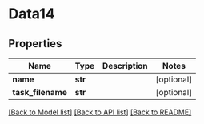 # Data14

## Properties
Name | Type | Description | Notes
------------ | ------------- | ------------- | -------------
**name** | **str** |  | [optional] 
**task_filename** | **str** |  | [optional] 

[[Back to Model list]](../README.md#documentation-for-models) [[Back to API list]](../README.md#documentation-for-api-endpoints) [[Back to README]](../README.md)


